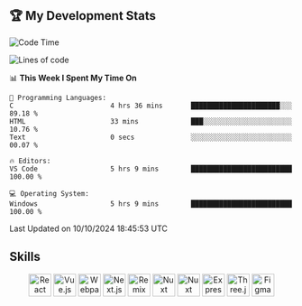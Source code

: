 ## 🏆 My Development Stats

<!--START_SECTION:waka-->
![Code Time](http://img.shields.io/badge/Code%20Time-452%20hrs%2014%20mins-blue)

![Lines of code](https://img.shields.io/badge/From%20Hello%20World%20I%27ve%20Written-122.0%20thousand%20lines%20of%20code-blue)

📊 **This Week I Spent My Time On** 

```text
💬 Programming Languages: 
C                        4 hrs 36 mins       ██████████████████████░░░   89.18 % 
HTML                     33 mins             ███░░░░░░░░░░░░░░░░░░░░░░   10.76 % 
Text                     0 secs              ░░░░░░░░░░░░░░░░░░░░░░░░░   00.07 % 

🔥 Editors: 
VS Code                  5 hrs 9 mins        █████████████████████████   100.00 % 

💻 Operating System: 
Windows                  5 hrs 9 mins        █████████████████████████   100.00 % 
```


 Last Updated on 10/10/2024 18:45:53 UTC
<!--END_SECTION:waka-->

## Skills

<div align="center">
  <img align="top" alt="React" width="40px" src="https://skillicons.dev/icons?i=html" />
  <img align="top" alt="Vue.js" width="40px" src="https://skillicons.dev/icons?i=css" />
  <img align="top" alt="Webpack" width="40px" src="https://skillicons.dev/icons?i=js" />
  <img align="top" alt="Next.js" width="40px" src="https://skillicons.dev/icons?i=tailwind" />
  <img align="top" alt="Remix" width="40px" src="https://skillicons.dev/icons?i=react" />
  <img align="top" alt="Nuxt" width="40px" src="https://skillicons.dev/icons?i=nextjs" />
  <img align="top" alt="Nuxt" width="40px" src="https://skillicons.dev/icons?i=typescript" />
  <img align="top" alt="Express" width="40px" src="https://skillicons.dev/icons?i=git" />
  <img align="top" alt="Three.js" width="40px" src="https://skillicons.dev/icons?i=github" />
  <img align="top" alt="Figma" width="40px" src="https://skillicons.dev/icons?i=figma" />
</div>
